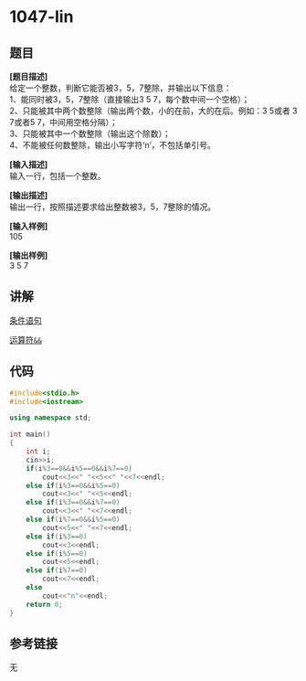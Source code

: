 # 1047-lin
## 题目  
**[题目描述]**  
给定一个整数，判断它能否被3，5，7整除，并输出以下信息：  
1、能同时被3，5，7整除（直接输出3 5 7，每个数中间一个空格）；  
2、只能被其中两个数整除（输出两个数，小的在前，大的在后。例如：3 5或者 3 7或者5 7，中间用空格分隔）；  
3、只能被其中一个数整除（输出这个除数）；  
4、不能被任何数整除，输出小写字符‘n’，不包括单引号。  

**[输入描述]**   
输入一行，包括一个整数。  

**[输出描述]**  
输出一行，按照描述要求给出整数被3，5，7整除的情况。  

**[输入样例]**  
105  

**[输出样例]**  
3 5 7  

## 讲解  
[条件语句]([1])  

[运算符`&&`]([2])  

## 代码  

```cpp
#include<stdio.h>
#include<iostream>

using namespace std;

int main()
{
	int i;
	cin>>i; 
	if(i%3==0&&i%5==0&&i%7==0)
		cout<<3<<" "<<5<<" "<<7<<endl;
	else if(i%3==0&&i%5==0)
		cout<<3<<" "<<5<<endl;
	else if(i%3==0&&i%7==0)
		cout<<3<<" "<<7<<endl;
	else if(i%7==0&&i%5==0)
		cout<<5<<" "<<7<<endl;
	else if(i%3==0)
		cout<<3<<endl;
	else if(i%5==0)
		cout<<5<<endl;
	else if(i%7==0)
		cout<<7<<endl;
	else
		cout<<"n"<<endl;
	return 0;
}

```

## 参考链接  
无  
